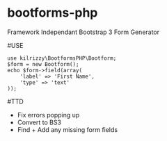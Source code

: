 bootforms-php
=============

Framework Independant Bootstrap 3 Form Generator

#USE

    use kilrizzy\BootformsPHP\Bootform;
    $form = new Bootform();
    echo $form->field(array(
	    'label' => 'First Name',
	    'type' => 'text'
    ));

#TTD

- Fix errors popping up
- Convert to BS3
- Find + Add any missing form fields

